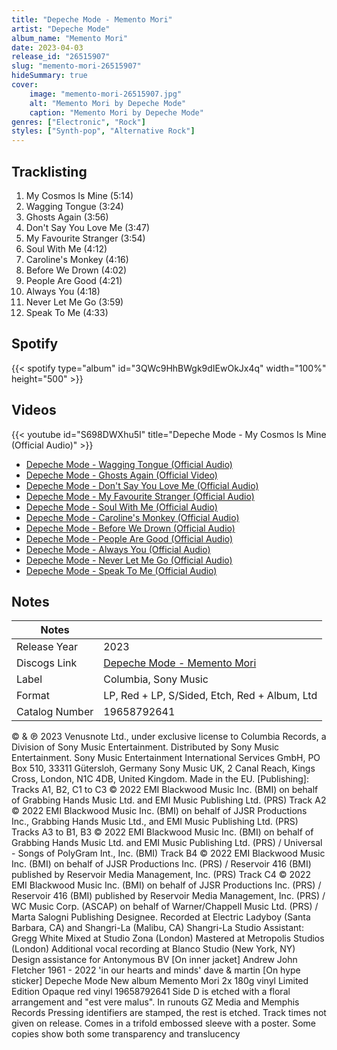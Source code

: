 ```yaml
---
title: "Depeche Mode - Memento Mori"
artist: "Depeche Mode"
album_name: "Memento Mori"
date: 2023-04-03
release_id: "26515907"
slug: "memento-mori-26515907"
hideSummary: true
cover:
    image: "memento-mori-26515907.jpg"
    alt: "Memento Mori by Depeche Mode"
    caption: "Memento Mori by Depeche Mode"
genres: ["Electronic", "Rock"]
styles: ["Synth-pop", "Alternative Rock"]
---
```

## Tracklisting
1. My Cosmos Is Mine (5:14)
2. Wagging Tongue (3:24)
3. Ghosts Again (3:56)
4. Don't Say You Love Me (3:47)
5. My Favourite Stranger (3:54)
6. Soul With Me (4:12)
7. Caroline's Monkey (4:16)
8. Before We Drown (4:02)
9. People Are Good (4:21)
10. Always You (4:18)
11. Never Let Me Go (3:59)
12. Speak To Me (4:33)
## Spotify
{{< spotify type="album" id="3QWc9HhBWgk9dIEwOkJx4q" width="100%" height="500" >}}

## Videos
{{< youtube id="S698DWXhu5I" title="Depeche Mode - My Cosmos Is Mine (Official Audio)" >}}
- [Depeche Mode - Wagging Tongue (Official Audio)](https://www.youtube.com/watch?v=WKupplj_RHw)
- [Depeche Mode - Ghosts Again (Official Video)](https://www.youtube.com/watch?v=iIyrLRixMs8)
- [Depeche Mode - Don't Say You Love Me (Official Audio)](https://www.youtube.com/watch?v=kTvqFEO9MGk)
- [Depeche Mode - My Favourite Stranger (Official Audio)](https://www.youtube.com/watch?v=08RZIZxk3Xo)
- [Depeche Mode - Soul With Me (Official Audio)](https://www.youtube.com/watch?v=xhSNAwCUfLU)
- [Depeche Mode - Caroline's Monkey (Official Audio)](https://www.youtube.com/watch?v=DovlFfkYQV0)
- [Depeche Mode - Before We Drown (Official Audio)](https://www.youtube.com/watch?v=sk_YZ9ZTj60)
- [Depeche Mode - People Are Good (Official Audio)](https://www.youtube.com/watch?v=T1OlkjTluU0)
- [Depeche Mode - Always You (Official Audio)](https://www.youtube.com/watch?v=NBfefZa0IHQ)
- [Depeche Mode - Never Let Me Go (Official Audio)](https://www.youtube.com/watch?v=Hig8cPsPlRc)
- [Depeche Mode - Speak To Me (Official Audio)](https://www.youtube.com/watch?v=9DH0XTSkZHU)

## Notes
| Notes          |             |
| ---------------| ----------- |
| Release Year   | 2023 |
| Discogs Link   | [Depeche Mode - Memento Mori](https://www.discogs.com/release/26515907-Depeche-Mode-Memento-Mori) |
| Label          | Columbia, Sony Music |
| Format         | LP, Red + LP, S/Sided, Etch, Red + Album, Ltd |
| Catalog Number | 19658792641 |

© & ℗ 2023 Venusnote Ltd., under exclusive license to Columbia Records, a Division of Sony Music Entertainment. Distributed by Sony Music Entertainment. Sony Music Entertainment International Services GmbH, PO Box 510, 33311 Gütersloh, Germany Sony Music UK, 2 Canal Reach, Kings Cross, London, N1C 4DB, United Kingdom. Made in the EU.  [Publishing]: Tracks A1, B2, C1 to C3 © 2022 EMI Blackwood Music Inc. (BMI) on behalf of Grabbing Hands Music Ltd. and EMI Music Publishing Ltd. (PRS) Track A2 © 2022 EMI Blackwood Music Inc. (BMI) on behalf of JJSR Productions Inc., Grabbing Hands Music Ltd., and EMI Music Publishing Ltd. (PRS) Tracks A3 to B1, B3 © 2022 EMI Blackwood Music Inc. (BMI) on behalf of Grabbing Hands Music Ltd. and EMI Music Publishing Ltd. (PRS) / Universal - Songs of PolyGram Int., Inc. (BMI) Track B4 © 2022 EMI Blackwood Music Inc. (BMI) on behalf of JJSR Productions Inc. (PRS) / Reservoir 416 (BMI) published by Reservoir Media Management, Inc. (PRS) Track C4 © 2022 EMI Blackwood Music Inc. (BMI) on behalf of JJSR Productions Inc. (PRS) / Reservoir 416 (BMI) published by Reservoir Media Management, Inc. (PRS) / WC Music Corp. (ASCAP) on behalf of Warner/Chappell Music Ltd. (PRS) / Marta Salogni Publishing Designee.  Recorded at Electric Ladyboy (Santa Barbara, CA) and Shangri-La (Malibu, CA) Shangri-La Studio Assistant: Gregg White Mixed at Studio Zona (London) Mastered at Metropolis Studios (London) Additional vocal recording at Blanco Studio (New York, NY) Design assistance for Antonymous BV  [On inner jacket] Andrew John Fletcher 1961 - 2022 'in our hearts and minds' dave & martin  [On hype sticker] Depeche Mode New album Memento Mori 2x 180g vinyl Limited Edition Opaque red vinyl 19658792641  Side D is etched with a floral arrangement and "est vere malus".  In runouts GZ Media and Memphis Records Pressing identifiers are stamped, the rest is etched.  Track times not given on release.  Comes in a trifold embossed sleeve with a poster. Some copies show both some transparency and translucency

